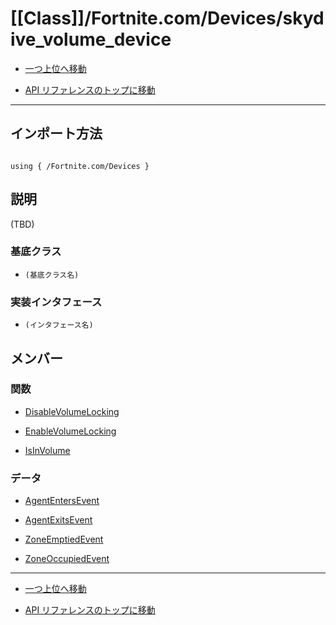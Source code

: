 # [[Class]]/Fortnite.com/Devices/skydive_volume_device

- [一つ上位へ移動](../main.md)

- [API リファレンスのトップに移動](/main.md)

---

## インポート方法

```verse

using { /Fortnite.com/Devices }

```

## 説明

(TBD)

### 基底クラス

- `(基底クラス名)`

### 実装インタフェース

- `(インタフェース名)`

## メンバー

### 関数

- [DisableVolumeLocking](./F_DisableVolumeLocking/main.md)

- [EnableVolumeLocking](./F_EnableVolumeLocking/main.md)

- [IsInVolume](./F_IsInVolume/main.md)

### データ

- [AgentEntersEvent](./D_AgentEntersEvent/main.md)

- [AgentExitsEvent](./D_AgentExitsEvent/main.md)

- [ZoneEmptiedEvent](./D_ZoneEmptiedEvent/main.md)

- [ZoneOccupiedEvent](./D_ZoneOccupiedEvent/main.md)

---

- [一つ上位へ移動](../main.md)

- [API リファレンスのトップに移動](/main.md)
